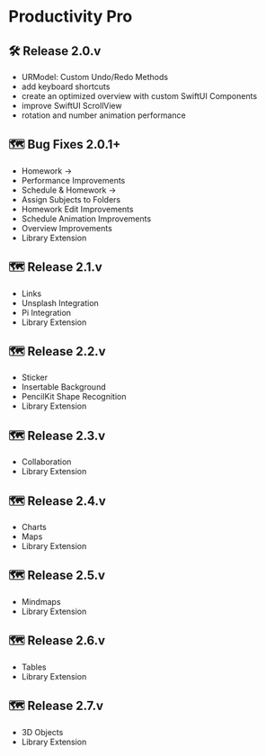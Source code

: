 # Productivity Pro

## 🛠️ Release 2.0.v
- URModel: Custom Undo/Redo Methods
- add keyboard shortcuts
- create an optimized overview with custom SwiftUI Components
- improve SwiftUI ScrollView
- rotation and number animation performance 

## 🗺️ Bug Fixes 2.0.1+
- Homework -> <Important Feature>
- Performance Improvements
- Schedule & Homework -> <Connection>
- Assign Subjects to Folders
- Homework Edit Improvements 
- Schedule Animation Improvements
- Overview Improvements 
- Library Extension

## 🗺️ Release 2.1.v
- Links 
- Unsplash Integration 
- Pi Integration
- Library Extension

## 🗺️ Release 2.2.v
- Sticker
- Insertable Background
- PencilKit Shape Recognition
- Library Extension

## 🗺️ Release 2.3.v
- Collaboration
- Library Extension

## 🗺️ Release 2.4.v
- Charts
- Maps
- Library Extension

## 🗺️ Release 2.5.v
- Mindmaps
- Library Extension

## 🗺️ Release 2.6.v
- Tables
- Library Extension

## 🗺️ Release 2.7.v
- 3D Objects 
- Library Extension
